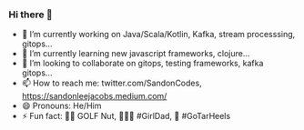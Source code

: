 ### Hi there 👋


- 🔭 I’m currently working on Java/Scala/Kotlin, Kafka, stream processsing, gitops...
- 🌱 I’m currently learning new javascript frameworks, clojure...
- 👯 I’m looking to collaborate on gitops, testing frameworks, kafka gitops...
- 📫 How to reach me: twitter.com/SandonCodes, https://sandonleejacobs.medium.com/
- 😄 Pronouns: He/Him
- ⚡ Fun fact: 🏌️‍♂️ GOLF Nut, 👨‍👧‍👧 #GirlDad, 🏀 #GoTarHeels

<!--
**sandonjacobs/sandonjacobs** is a ✨ _special_ ✨ repository because its `README.md` (this file) appears on your GitHub profile.

Here are some ideas to get you started:

- 🔭 I’m currently working on ...
- 🌱 I’m currently learning ...
- 👯 I’m looking to collaborate on ...
- 🤔 I’m looking for help with ...
- 💬 Ask me about ...
- 📫 How to reach me: ...
- 😄 Pronouns: ...
- ⚡ Fun fact: ...
-->
